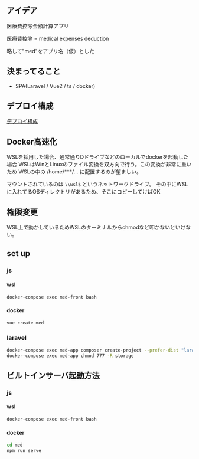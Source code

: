 ## アイデア

医療費控除金額計算アプリ

医療費控除 = medical expenses deduction

略して"med"をアプリ名（仮）とした

## 決まってること

- SPA(Laravel / Vue2 / ts / docker)

## デプロイ構成

[デプロイ構成](https://s8a.jp/vue-js-github-aws-s3-auto-deploy)

## Docker高速化

WSLを採用した場合、通常通りDドライブなどのローカルでdockerを起動した場合 WSLはWinとLinuxのファイル変換を双方向で行う。この変換が非常に重いため WSLの中の /home/***/... に配置するのが望ましい。

マウントされているのは `\\wsl$` というネットワークドライブ。 その中にWSLに入れてるOSディレクトリがあるため、そこにコピーしてけばOK

## 権限変更

WSL上で動かしているためWSLのターミナルからchmodなど叩かないといけない。

## set up
### js
#### wsl
```bash
docker-compose exec med-front bash
```

#### docker
```bash
vue create med
```

### laravel

```bash
docker-compose exec med-app composer create-project --prefer-dist "laravel/laravel=6.*" .
docker-compose exec med-app chmod 777 -R storage
```
## ビルトインサーバ起動方法
### js
#### wsl
```bash
docker-compose exec med-front bash
```

#### docker
```bash
cd med
npm run serve
```